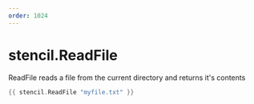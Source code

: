 ```yaml
---
order: 1024
---
```


<!-- Generated by tools/docgen. DO NOT EDIT. -->

# stencil.ReadFile

ReadFile reads a file from the current directory and returns it's
contents

```go
{{ stencil.ReadFile "myfile.txt" }}
```
